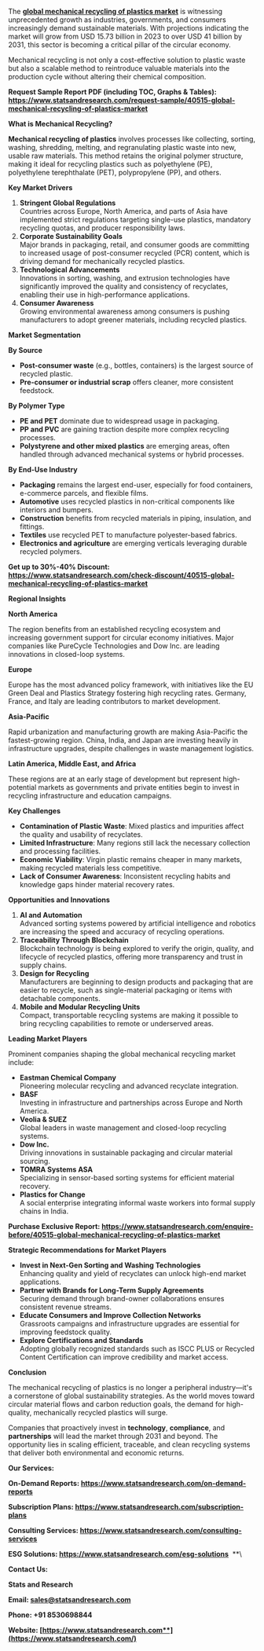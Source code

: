 ﻿The [**global mechanical recycling of plastics market**](https://www.statsandresearch.com/report/40515-global-mechanical-recycling-of-plastics-market) is witnessing unprecedented growth as industries, governments, and consumers increasingly demand sustainable materials. With projections indicating the market will grow from USD 15.73 billion in 2023 to over USD 41 billion by 2031, this sector is becoming a critical pillar of the circular economy.

Mechanical recycling is not only a cost-effective solution to plastic waste but also a scalable method to reintroduce valuable materials into the production cycle without altering their chemical composition.

**Request Sample Report PDF (including TOC, Graphs & Tables): <https://www.statsandresearch.com/request-sample/40515-global-mechanical-recycling-of-plastics-market>**

**What is Mechanical Recycling?**

**Mechanical recycling of plastics** involves processes like collecting, sorting, washing, shredding, melting, and regranulating plastic waste into new, usable raw materials. This method retains the original polymer structure, making it ideal for recycling plastics such as polyethylene (PE), polyethylene terephthalate (PET), polypropylene (PP), and others.

**Key Market Drivers**

1. **Stringent Global Regulations**\
   Countries across Europe, North America, and parts of Asia have implemented strict regulations targeting single-use plastics, mandatory recycling quotas, and producer responsibility laws.
1. **Corporate Sustainability Goals**\
   Major brands in packaging, retail, and consumer goods are committing to increased usage of post-consumer recycled (PCR) content, which is driving demand for mechanically recycled plastics.
1. **Technological Advancements**\
   Innovations in sorting, washing, and extrusion technologies have significantly improved the quality and consistency of recyclates, enabling their use in high-performance applications.
1. **Consumer Awareness**\
   Growing environmental awareness among consumers is pushing manufacturers to adopt greener materials, including recycled plastics.

**Market Segmentation**

**By Source**

- **Post-consumer waste** (e.g., bottles, containers) is the largest source of recycled plastic.
- **Pre-consumer or industrial scrap** offers cleaner, more consistent feedstock.

**By Polymer Type**

- **PE and PET** dominate due to widespread usage in packaging.
- **PP and PVC** are gaining traction despite more complex recycling processes.
- **Polystyrene and other mixed plastics** are emerging areas, often handled through advanced mechanical systems or hybrid processes.

**By End-Use Industry**

- **Packaging** remains the largest end-user, especially for food containers, e-commerce parcels, and flexible films.
- **Automotive** uses recycled plastics in non-critical components like interiors and bumpers.
- **Construction** benefits from recycled materials in piping, insulation, and fittings.
- **Textiles** use recycled PET to manufacture polyester-based fabrics.
- **Electronics and agriculture** are emerging verticals leveraging durable recycled polymers.

**Get up to 30%-40% Discount: <https://www.statsandresearch.com/check-discount/40515-global-mechanical-recycling-of-plastics-market>**

**Regional Insights**

**North America**

The region benefits from an established recycling ecosystem and increasing government support for circular economy initiatives. Major companies like PureCycle Technologies and Dow Inc. are leading innovations in closed-loop systems.

**Europe**

Europe has the most advanced policy framework, with initiatives like the EU Green Deal and Plastics Strategy fostering high recycling rates. Germany, France, and Italy are leading contributors to market development.

**Asia-Pacific**

Rapid urbanization and manufacturing growth are making Asia-Pacific the fastest-growing region. China, India, and Japan are investing heavily in infrastructure upgrades, despite challenges in waste management logistics.

**Latin America, Middle East, and Africa**

These regions are at an early stage of development but represent high-potential markets as governments and private entities begin to invest in recycling infrastructure and education campaigns.

**Key Challenges**

- **Contamination of Plastic Waste**: Mixed plastics and impurities affect the quality and usability of recyclates.
- **Limited Infrastructure**: Many regions still lack the necessary collection and processing facilities.
- **Economic Viability**: Virgin plastic remains cheaper in many markets, making recycled materials less competitive.
- **Lack of Consumer Awareness**: Inconsistent recycling habits and knowledge gaps hinder material recovery rates.

**Opportunities and Innovations**

1. **AI and Automation**\
   Advanced sorting systems powered by artificial intelligence and robotics are increasing the speed and accuracy of recycling operations.
1. **Traceability Through Blockchain**\
   Blockchain technology is being explored to verify the origin, quality, and lifecycle of recycled plastics, offering more transparency and trust in supply chains.
1. **Design for Recycling**\
   Manufacturers are beginning to design products and packaging that are easier to recycle, such as single-material packaging or items with detachable components.
1. **Mobile and Modular Recycling Units**\
   Compact, transportable recycling systems are making it possible to bring recycling capabilities to remote or underserved areas.

**Leading Market Players**

Prominent companies shaping the global mechanical recycling market include:

- **Eastman Chemical Company**\
  Pioneering molecular recycling and advanced recyclate integration.
- **BASF**\
  Investing in infrastructure and partnerships across Europe and North America.
- **Veolia & SUEZ**\
  Global leaders in waste management and closed-loop recycling systems.
- **Dow Inc.**\
  Driving innovations in sustainable packaging and circular material sourcing.
- **TOMRA Systems ASA**\
  Specializing in sensor-based sorting systems for efficient material recovery.
- **Plastics for Change**\
  A social enterprise integrating informal waste workers into formal supply chains in India.

**Purchase Exclusive Report: <https://www.statsandresearch.com/enquire-before/40515-global-mechanical-recycling-of-plastics-market>**

**Strategic Recommendations for Market Players**

- **Invest in Next-Gen Sorting and Washing Technologies**\
  Enhancing quality and yield of recyclates can unlock high-end market applications.
- **Partner with Brands for Long-Term Supply Agreements**\
  Securing demand through brand-owner collaborations ensures consistent revenue streams.
- **Educate Consumers and Improve Collection Networks**\
  Grassroots campaigns and infrastructure upgrades are essential for improving feedstock quality.
- **Explore Certifications and Standards**\
  Adopting globally recognized standards such as ISCC PLUS or Recycled Content Certification can improve credibility and market access.

**Conclusion**

The mechanical recycling of plastics is no longer a peripheral industry—it's a cornerstone of global sustainability strategies. As the world moves toward circular material flows and carbon reduction goals, the demand for high-quality, mechanically recycled plastics will surge.

Companies that proactively invest in **technology**, **compliance**, and **partnerships** will lead the market through 2031 and beyond. The opportunity lies in scaling efficient, traceable, and clean recycling systems that deliver both environmental and economic returns.

**Our Services:** 

**On-Demand Reports: <https://www.statsandresearch.com/on-demand-reports>** 

**Subscription Plans: <https://www.statsandresearch.com/subscription-plans>** 

**Consulting Services: <https://www.statsandresearch.com/consulting-services>** 

**ESG Solutions: <https://www.statsandresearch.com/esg-solutions>** 
**\


**Contact Us:** 

**Stats and Research** 

**Email: <sales@statsandresearch.com>** 

**Phone: +91 8530698844** 

**Website: [https://www.statsandresearch.com**](https://www.statsandresearch.com/)**


